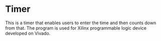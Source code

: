 # Timer
This is a timer that enables users to enter the time and then counts down from that.
The program is used for Xilinx programmable logic device developed on Vivado.
